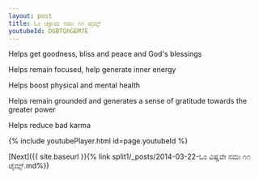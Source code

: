 ```yaml
---
layout: post
title: ಓಂ ಚಕ್ರಾಯ ನಮಃ ೧೧ ಟೈಮ್ಸ್
youtubeId: DGBTGhGEM7E
---
```

 
 
Helps get goodness, bliss and peace and God's blessings
 
Helps remain focused, help generate inner energy 
 
Helps boost physical and mental health 
 
Helps remain grounded and generates a sense of gratitude towards the greater power 
 
Helps reduce bad karma
 
 
 
 


{% include youtubePlayer.html id=page.youtubeId %}
 
[Next]({{ site.baseurl }}{% link  split1/_posts/2014-03-22-ಓಂ ವಿಷ್ಣವೇ ನಮಃ ೧೧ ಟೈಮ್ಸ್.md%})
 
